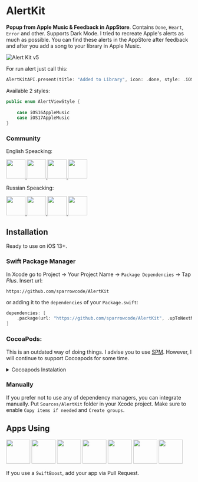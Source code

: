 # AlertKit

**Popup from Apple Music & Feedback in AppStore**. Contains `Done`, `Heart`, `Error` and other. Supports Dark Mode.
I tried to recreate Apple's alerts as much as possible. You can find these alerts in the AppStore after feedback and after you add a song to your library in Apple Music.

![Alert Kit v5](https://cdn.sparrowcode.io/github/alertkit/v5/preview-v1_1.png)

For run alert just call this:

```swift
AlertKitAPI.present(title: "Added to Library", icon: .done, style: .iOS17AppleMusic, haptic: .success)
```

Available 2 styles:

```swift
public enum AlertViewStyle {
    
    case iOS16AppleMusic
    case iOS17AppleMusic
}
```

### Community

English Speacking:
    
<p float="left">
    <a href="https://twitter.com/sparrowcode_en">
        <img src="https://cdn.sparrowcode.io/github%2Fbadges%2Ftwitter.png?version=4" height="52">
    </a>
    <a href="https://t.me/sparrowcode_en">
        <img src="https://cdn.sparrowcode.io/github/badges/telegram.png?version=1" height="52">
    </a>
    <a href="https://mastodon.social/@sparrowcode_en">
        <img src="https://cdn.sparrowcode.io/github/badges/mastodon.png?version=2" height="52">
    </a>
    <a href="#apps-using">
        <img src="https://cdn.sparrowcode.io/github/badges/download-on-the-appstore.png?version=4" height="52">
    </a>
</p>

Russian Speacking:

<p float="left">
    <a href="https://t.me/sparrowcode">
        <img src="https://cdn.sparrowcode.io/github/badges/telegram.png?version=1" height="52">
    </a>
    <a href="https://twitter.com/sparrowcode_">
        <img src="https://cdn.sparrowcode.io/github%2Fbadges%2Ftwitter.png?version=4" height="52">
    </a>
    <a href="https://mastodon.social/@sparrowcode_en">
        <img src="https://cdn.sparrowcode.io/github/badges/mastodon.png?version=2" height="52">
    </a>
    <a href="#apps-using">
        <img src="https://cdn.sparrowcode.io/github/badges/download-on-the-appstore.png?version=4" height="52">
    </a>
</p>


## Installation

Ready to use on iOS 13+.

### Swift Package Manager

In Xcode go to Project -> Your Project Name -> `Package Dependencies` -> Tap *Plus*. Insert url:

```
https://github.com/sparrowcode/AlertKit
```

or adding it to the `dependencies` of your `Package.swift`:

```swift
dependencies: [
    .package(url: "https://github.com/sparrowcode/AlertKit", .upToNextMajor(from: "5.0.0"))
]
```

### CocoaPods:

This is an outdated way of doing things. I advise you to use [SPM](#swift-package-manager). However, I will continue to support Cocoapods for some time.

<details><summary>Cocoapods Instalation</summary>

[CocoaPods](https://cocoapods.org) is a dependency manager. For usage and installation instructions, visit their website. To integrate using CocoaPods, specify it in your `Podfile`:

```ruby
pod 'SPAlert'
```
</details>

### Manually

If you prefer not to use any of dependency managers, you can integrate manually. Put `Sources/AlertKit` folder in your Xcode project. Make sure to enable `Copy items if needed` and `Create groups`.

## Apps Using

<p float="left">
    <a href="https://apps.apple.com/app/id1624477055"><img src="https://cdn.sparrowcode.io/github/apps-using/id1624477055.png?version=2" height="65"></a>
    <a href="https://apps.apple.com/app/id1625641322"><img src="https://cdn.sparrowcode.io/github/apps-using/id1625641322.png?version=2" height="65"></a>
    <a href="https://apps.apple.com/app/id875280793"><img src="https://cdn.sparrowcode.io/github/apps-using/id875280793.png?version=2" height="65"></a>
    <a href="https://apps.apple.com/app/id743843090"><img src="https://cdn.sparrowcode.io/github/apps-using/id743843090.png?version=2" height="65"></a>
    <a href="https://apps.apple.com/app/id537070378"><img src="https://cdn.sparrowcode.io/github/apps-using/id537070378.png?version=2" height="65"></a>
    <a href="https://apps.apple.com/app/id1570676244"><img src="https://cdn.sparrowcode.io/github/apps-using/id1570676244.png?version=2" height="65"></a>
    <a href="https://apps.apple.com/app/id1617055933"><img src="https://cdn.sparrowcode.io/github/apps-using/id1617055933.png?version=2" height="65"></a>
</p>

If you use a `SwiftBoost`, add your app via Pull Request.
